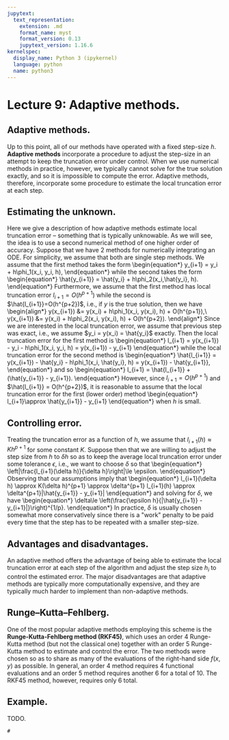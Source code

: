 ```yaml
---
jupytext:
  text_representation:
    extension: .md
    format_name: myst
    format_version: 0.13
    jupytext_version: 1.16.6
kernelspec:
  display_name: Python 3 (ipykernel)
  language: python
  name: python3
---
```


# Lecture 9: Adaptive methods.

## Adaptive methods.
Up to this point, all of our methods have operated with a fixed step-size $h$. **Adaptive methods** incorporate a procedure to adjust the step-size in an attempt to keep the truncation error under control.  When we use numerical methods in practice, however, we typically cannot solve for the true solution exactly, and so it is impossible to compute the error.  Adaptive methods, therefore, incorporate some procedure to estimate the local truncation error at each step.  

## Estimating the unknown.

Here we give a description of how adaptive methods estimate local truncation error – something that is typically unknowable.  As we will see, the idea is to use a second numerical method of one higher order of accuracy.  Suppose that we have 2 methods for numerically integrating an ODE.  For simplicity, we assume that both are single step methods.  We assume that the first method takes the form
\begin{equation*}
y_{i+1} = y_i + h\phi_1(x_i, y_i, h),
\end{equation*}
while the second takes the form
\begin{equation*}
\hat{y_{i+1}} = \hat{y_i} + h\phi_2(x_i,\hat{y_i}, h).
\end{equation*}
Furthermore, we assume that the first method has local truncation error $l_{i+1}=O(h^{p+1})$  while the second is $\hat{l_{i+1}}=O(h^{p+2})$, i.e., if $y$ is the true solution, then we have
\begin{align*}
y(x_{i+1}) &= y(x_i) + h\phi_1(x_i, y(x_i), h) + O(h^{p+1}),\\
y(x_{i+1}) &= y(x_i) + h\phi_2(x_i, y(x_i), h) + O(h^{p+2}).
\end{align*}
Since we are interested in the local truncation error, we assume that previous step was exact, i.e., we assume $y_i = y(x_i) = \hat{y_i}$ exactly.  Then the local truncation error for the first method is
\begin{equation*}
l_{i+1} = y(x_{i+1}) - y_i - h\phi_1(x_i, y_i, h) 
= y(x_{i+1}) - y_{i+1}
\end{equation*}
while the local truncation error for the second method is
\begin{equation*}
\hat{l_{i+1}} = y(x_{i+1}) - \hat{y_i} - h\phi_1(x_i, \hat{y_i}, h) 
= y(x_{i+1}) - \hat{y_{i+1}},
\end{equation*}
and so
\begin{equation*}
l_{i+1} = \hat{l_{i+1}} + (\hat{y_{i+1}} - y_{i+1}).
\end{equation*}
However, since $l_{i+1} = O(h^{p+1})$ and $\hat{l_{i+1}} = O(h^{p+2})$, it is reasonable to assume that the local truncation error for the first (lower order) method
\begin{equation*}
l_{i+1}\approx \hat{y_{i+1}} - y_{i+1}
\end{equation*}
when $h$ is small. 

## Controlling error.

Treating the truncation error as a function of $h$, we assume that $l_{i+1}(h) \approx K h^{p+1}$ for some constant $K$.  Suppose then that we are willing to adjust the step size from $h$ to $\delta h$ so as to keep the average local truncation error under some tolerance $\epsilon$, i.e., we want to choose $\delta$ so that
\begin{equation*}
\left|\frac{l_{i+1}(\delta h)}{\delta h}\right|\le \epsilon.
\end{equation*}
Observing that our assumptions imply that 
\begin{equation*}
l_{i+1}(\delta h) \approx K(\delta h)^{p+1} \approx \delta^{p+1} l_{i+1}(h) \approx \delta^{p+1}|\hat{y_{i+1}} - y_{i+1}|
\end{equation*}
and solving for $\delta$, we have
\begin{equation*}
\delta\le \left(\frac{\epsilon h}{|\hat{y_{i+1}} - y_{i+1}|}\right)^{1/p}.
\end{equation*}
In practice, $\delta$ is usually chosen somewhat more conservatively since there is a "work" penalty to be paid every time that the step has to be repeated with a smaller step-size.

## Advantages and disadvantages.

An adaptive method offers the advantage of being able to estimate the local truncation error at each step of the algorithm and adjust the step size $h_i$ to control the estimated error.  The major disadvantages are that adaptive methods are typically more computationally expensive, and they are typically much harder to implement than non-adaptive methods. 

## Runge–Kutta–Fehlberg.

One of the most popular adaptive methods employing this scheme is the **Runge-Kutta-Fehlberg method (RKF45)**, which uses an order 4 Runge-Kutta method (but not the classical one) together with an order 5 Runge-Kutta method to estimate and control the error.  The two methods were chosen so as to share as many of the evaluations of the right-hand side $f(x,y)$ as possible.  In general, an order 4 method requires 4 functional evaluations and an order 5 method requires another 6 for a total of 10.  The RKF45 method, however, requires only 6 total.

## Example.

TODO.

```{code-cell}
#
```
